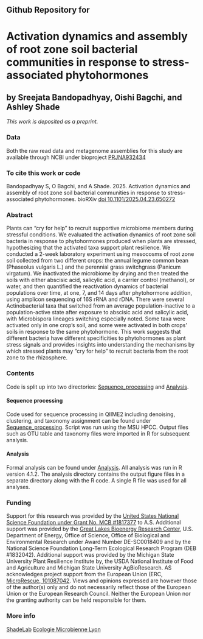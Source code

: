 ## Github Repository for
# Activation dynamics and assembly of root zone soil bacterial communities in response to stress-associated phytohormones 
## by Sreejata Bandopadhyay, Oishi Bagchi, and Ashley Shade
<i>This work is deposited as a preprint.</i>


### Data
Both the raw read data and metagenome assemblies for this study are available through NCBI under bioproject [PRJNA932434](https://www.ncbi.nlm.nih.gov/bioproject/PRJNA932434/)

### To cite this work or code

Bandopadhyay S, O Bagchi, and A Shade. 2025. Activation dynamics and assembly of root zone soil bacterial communities in response to stress-associated phytohormones. bioRXiv [doi 10.1101/2025.04.23.650272](https://doi.org/10.1101/2025.04.23.650272)   

### Abstract

Plants can “cry for help” to recruit supportive microbiome members during stressful conditions. We evaluated the activation dynamics of root zone soil bacteria in response to phytohormones produced when plants are stressed, hypothesizing that the activated taxa support plant resilience. We conducted a 2-week laboratory experiment using mesocosms of root zone soil collected from two different crops: the annual legume common bean (Phaseolus vulgaris L.) and the perennial grass switchgrass (Panicum virgatum). We inactivated the microbiome by drying and then treated the soils with either abscisic acid, salicylic acid, a carrier control (methanol), or water, and then quantified the reactivation dynamics of bacterial populations over time, at one, 7, and 14 days after phytohormone addition, using amplicon sequencing of 16S rRNA and rDNA. There were several Actinobacterial taxa that switched from an average population-inactive to a population-active state after exposure to abscisic acid and salicylic acid, with Microbispora lineages switching especially noted. Some taxa were activated only in one crop’s soil, and some were activated in both crops’ soils in response to the same phytohormone. This work suggests that different bacteria have different specificities to phytohormones as plant stress signals and provides insights into understanding the mechanisms by which stressed plants may “cry for help” to recruit bacteria from the root zone to the rhizosphere.

### Contents

Code is split up into two directories: [Sequence_processing](https://github.com/ShadeLab/PAPER_Dormancy_resuscitation_phytohormone_mesocosm_Bandopadhyay2025/tree/main/Sequence_processing) and [Analysis](https://github.com/ShadeLab/PAPER_Dormancy_resuscitation_phytohormone_mesocosm_Bandopadhyay2025/tree/main/Analysis).

#### Sequence processing
Code used for sequence processing in QIIME2 including denoising, clustering, and taxonomy assignment can be found under [Sequence_processing](https://github.com/ShadeLab/PAPER_Dormancy_resuscitation_phytohormone_mesocosm_Bandopadhyay2025/tree/main/Sequence_processing). Script was run using the MSU HPCC. Output files such as OTU table and taxonomy files were imported in R for subsequent analysis.

#### Analysis
Formal analysis can be found under [Analysis](https://github.com/ShadeLab/PAPER_Dormancy_resuscitation_phytohormone_mesocosm_Bandopadhyay2025/tree/main/Analysis). All analysis was run in R version 4.1.2. The analysis directory contains the output figure files in a separate directory along with the R code. A single R file was used for all analyses. 

### Funding
Support for this research was provided by the [United States National Science Foundation under Grant No. MCB #1817377](https://www.nsf.gov/awardsearch/showAward?AWD_ID=1817377&HistoricalAwards=false) to A.S. Additional support was provided by the [Great Lakes Bioenergy Research Center](https://www.glbrc.org/), U.S. Department of Energy, Office of Science, Office of Biological and Environmental Research under Award Number DE-SC0018409 and by the National Science Foundation Long-Term Ecological Research Program (DEB #1832042). Additional support was provided by the Michigan State University Plant Resilience Institute by, the USDA National Institute of Food and Agriculture and Michigan State University AgBioResearch. AS acknowledges project support from the European Union (ERC, [MicroRescue, 101087042](https://cordis.europa.eu/project/id/101087042). Views and opinions expressed are however those of the author(s) only and do not necessarily reflect those of the European Union or the European Research Council. Neither the European Union nor the granting authority can be held responsible for them.

### More info
[ShadeLab](http://ashley17061.wixsite.com/shadelab/home)
[Ecologie Microbienne Lyon](https://www.ecologiemicrobiennelyon.fr/)

